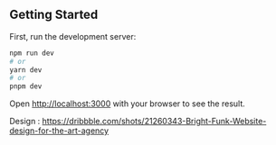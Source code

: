 

## Getting Started

First, run the development server:

```bash
npm run dev
# or
yarn dev
# or
pnpm dev
```

Open [http://localhost:3000](http://localhost:3000) with your browser to see the result.


Design : https://dribbble.com/shots/21260343-Bright-Funk-Website-design-for-the-art-agency